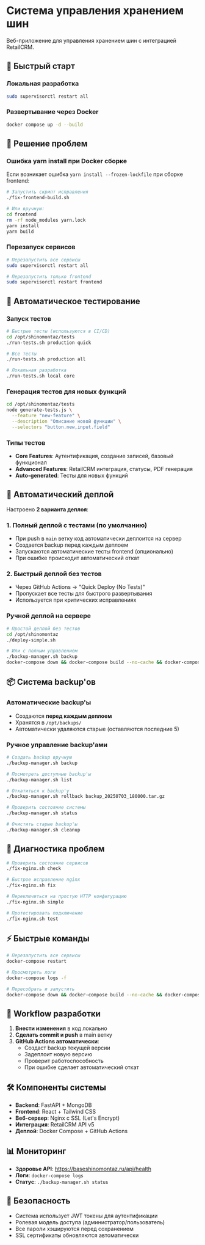# Система управления хранением шин

Веб-приложение для управления хранением шин с интеграцией RetailCRM.

## 🚀 Быстрый старт

### Локальная разработка
```bash
sudo supervisorctl restart all
```

### Развертывание через Docker
```bash
docker compose up -d --build
```

## 🔧 Решение проблем

### Ошибка yarn install при Docker сборке
Если возникает ошибка `yarn install --frozen-lockfile` при сборке frontend:

```bash
# Запустить скрипт исправления
./fix-frontend-build.sh

# Или вручную:
cd frontend
rm -rf node_modules yarn.lock
yarn install
yarn build
```

### Перезапуск сервисов
```bash
# Перезапустить все сервисы
sudo supervisorctl restart all

# Перезапустить только frontend
sudo supervisorctl restart frontend
```

## 🧪 Автоматическое тестирование

### Запуск тестов
```bash
# Быстрые тесты (используются в CI/CD)
cd /opt/shinomontaz/tests
./run-tests.sh production quick

# Все тесты
./run-tests.sh production all

# Локальная разработка
./run-tests.sh local core
```

### Генерация тестов для новых функций
```bash
cd /opt/shinomontaz/tests
node generate-tests.js \
  --feature "new-feature" \
  --description "Описание новой функции" \
  --selectors "button.new,input.field"
```

### Типы тестов
- **Core Features**: Аутентификация, создание записей, базовый функционал
- **Advanced Features**: RetailCRM интеграция, статусы, PDF генерация
- **Auto-generated**: Тесты для новых функций

## 🚀 Автоматический деплой

Настроено **2 варианта деплоя**:

### 1. Полный деплой с тестами (по умолчанию)
- При push в `main` ветку код автоматически деплоится на сервер
- Создается backup перед каждым деплоем
- Запускаются автоматические тесты frontend (опционально)
- При ошибке происходит автоматический откат

### 2. Быстрый деплой без тестов
- Через GitHub Actions → "Quick Deploy (No Tests)"
- Пропускает все тесты для быстрого развертывания
- Используется при критических исправлениях

### Ручной деплой на сервере
```bash
# Простой деплой без тестов
cd /opt/shinomontaz
./deploy-simple.sh

# Или с полным управлением
./backup-manager.sh backup
docker-compose down && docker-compose build --no-cache && docker-compose up -d
```

## 📦 Система backup'ов

### Автоматические backup'ы
- Создаются **перед каждым деплоем**
- Хранятся в `/opt/backups/`
- Автоматически удаляются старые (оставляются последние 5)

### Ручное управление backup'ами
```bash
# Создать backup вручную
./backup-manager.sh backup

# Посмотреть доступные backup'ы
./backup-manager.sh list

# Откатиться к backup'у
./backup-manager.sh rollback backup_20250703_180000.tar.gz

# Проверить состояние системы
./backup-manager.sh status

# Очистить старые backup'ы
./backup-manager.sh cleanup
```

## 🔧 Диагностика проблем

```bash
# Проверить состояние сервисов
./fix-nginx.sh check

# Быстрое исправление nginx
./fix-nginx.sh fix

# Переключиться на простую HTTP конфигурацию
./fix-nginx.sh simple

# Протестировать подключение
./fix-nginx.sh test
```

## ⚡ Быстрые команды

```bash
# Перезапустить все сервисы
docker-compose restart

# Просмотреть логи
docker-compose logs -f

# Пересобрать и запустить
docker-compose down && docker-compose build --no-cache && docker-compose up -d
```

## 🔄 Workflow разработки

1. **Внести изменения** в код локально
2. **Сделать commit и push** в main ветку
3. **GitHub Actions автоматически**:
   - Создаст backup текущей версии
   - Задеплоит новую версию
   - Проверит работоспособность
   - При ошибке сделает автоматический откат

## 🛠️ Компоненты системы

- **Backend**: FastAPI + MongoDB
- **Frontend**: React + Tailwind CSS  
- **Веб-сервер**: Nginx с SSL (Let's Encrypt)
- **Интеграция**: RetailCRM API v5
- **Деплой**: Docker Compose + GitHub Actions

## 📊 Мониторинг

- **Здоровье API**: https://baseshinomontaz.ru/api/health
- **Логи**: `docker-compose logs`
- **Статус**: `./backup-manager.sh status`

## 🔐 Безопасность

- Система использует JWT токены для аутентификации
- Ролевая модель доступа (администратор/пользователь)
- Все пароли хэшируются перед сохранением
- SSL сертификаты обновляются автоматически